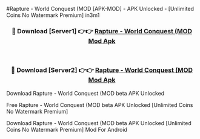 #Rapture - World Conquest (MOD [APK-MOD] - APK Unlocked - [Unlimited Coins No Watermark Premium] in3m1



<div align="center">

<h3>🔴 Download [Server1] 👉👉 <a href="https://momento.my/?title=Rapture_-_World_Conquest_(MOD">Rapture - World Conquest (MOD Mod Apk</a></h3><br>

<h3>🔴 Download [Server2] 👉👉 <a href="https://momento.my/?title=Rapture_-_World_Conquest_(MOD">Rapture - World Conquest (MOD Mod Apk</a></h3>
</div>



Download Rapture - World Conquest (MOD beta APK Unlocked

Free Rapture - World Conquest (MOD beta APK Unlocked [Unlimited Coins No Watermark Premium]

Download Rapture - World Conquest (MOD beta APK Unlocked [Unlimited Coins No Watermark Premium] Mod For Android
